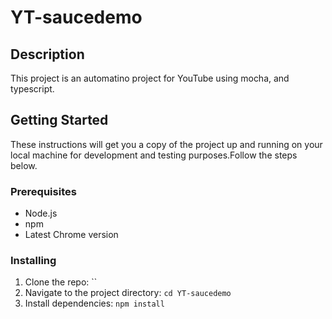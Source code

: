 # YT-saucedemo

## Description

This project is an automatino project for YouTube using mocha, and typescript.

## Getting Started

These instructions will get you a copy of the project up and running on your local machine for development and testing purposes.Follow the steps below.

### Prerequisites

- Node.js
- npm
- Latest Chrome version

### Installing

1. Clone the repo: ``
2. Navigate to the project directory: `cd YT-saucedemo`
3. Install dependencies: `npm install`
